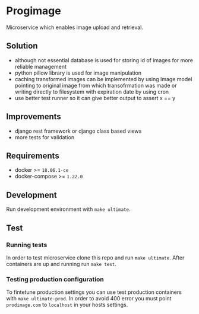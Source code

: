 # Progimage

Microservice which enables image upload and retrieval.

## Solution

* although not essential database is used for storing id of images for more reliable management
* python pillow library is used for image manipulation
* caching transformed images can be implemented by using Image model pointing to original image from which transofrmation was made or writing directly to filesystem with expiration date by using cron
* use better test runner so it can give better output to assert x == y

## Improvements

* django rest framework or django class based views
* more tests for validation

## Requirements

* docker >= `18.06.1-ce`
* docker-compose >= `1.22.0`

## Development

Run development environment with `make ultimate`.

## Test

### Running tests

In order to test microservice clone this repo and run `make ultimate`. After containers are up and running run `make test`.

### Testing production configuration

To fintetune production settings you can use test production containers with `make ultimate-prod`. In order to avoid 400 error you must point `prodimage.com` to `localhost` in your hosts settings.
